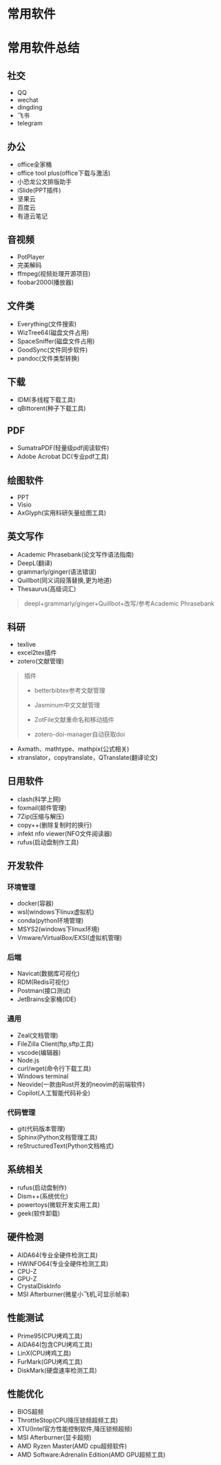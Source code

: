 # 常用软件


# 常用软件总结

## 社交
* QQ
* wechat
* dingding
* 飞书
* telegram

## 办公
* office全家桶
* office tool plus(office下载与激活)
* 小恐龙公文排版助手
* iSlide(PPT插件)
* 坚果云
* 百度云
* 有道云笔记

## 音视频
* PotPlayer
* 完美解码
* ffmpeg(视频处理开源项目)
* foobar2000(播放器)

## 文件类
* Everything(文件搜索)
* WizTree64(磁盘文件占用)
* SpaceSniffer(磁盘文件占用)
* GoodSync(文件同步软件)
* pandoc(文件类型转换)

## 下载
* IDM(多线程下载工具)
* qBittorent(种子下载工具)

## PDF
* SumatraPDF(轻量级pdf阅读软件)
* Adobe Acrobat DC(专业pdf工具)

## 绘图软件
* PPT
* Visio
* AxGlyph(实用科研矢量绘图工具)

## 英文写作
* Academic Phrasebank(论文写作语法指南)
* DeepL(翻译)
* grammarly/ginger(语法错误)
* Quillbot(同义词段落替换,更为地道)
* Thesaurus(高级词汇)

> deepl+grammarly/ginger+Quillbot+改写/参考Academic Phrasebank

## 科研
* texlive
* excel2tex插件
* zotero(文献管理)
> 插件
>
> * betterbibtex参考文献管理
>
> * Jasminum中文文献管理
>
> * ZotFile文献重命名和移动插件
>
> * zotero-doi-manager自动获取doi

* Axmath、mathtype、mathpix(公式相关)
* xtranslator，copytranslate，QTranslate(翻译论文)

## 日用软件
* clash(科学上网)
* foxmail(邮件管理)
* 7Zip(压缩与解压)
* copy++(删除复制时的换行)
* infekt nfo viewer(NFO文件阅读器)
* rufus(启动盘制作工具)

## 开发软件
### 环境管理
* docker(容器)
* wsl(windows下linux虚拟机)
* conda(python环境管理)
* MSYS2(windows下linux环境)
* Vmware/VirtualBox/EXSI(虚拟机管理)
### 后端
* Navicat(数据库可视化)
* RDM(Redis可视化)
* Postman(接口测试)
* JetBrains全家桶(IDE)
### 通用
* Zeal(文档管理)
* FileZilla Client(ftp,sftp工具)
* vscode(编辑器)
* Node.js
* curl/wget(命令行下载工具)
* Windows terminal
* Neovide(一款由Rust开发的neovim的前端软件)
* Copilot(人工智能代码补全)
### 代码管理
* git(代码版本管理)
* Sphinx(Python文档管理工具)
* reStructuredText(Python文档格式)

## 系统相关
* rufus(启动盘制作)
* Dism++(系统优化)
* powertoys(微软开发实用工具)
* geek(软件卸载)

## 硬件检测
* AIDA64(专业全硬件检测工具)
* HWiNFO64(专业全硬件检测工具)
* CPU-Z
* GPU-Z
* CrystalDiskInfo
* MSI Afterburner(微星小飞机,可显示帧率)

## 性能测试
* Prime95(CPU烤鸡工具)
* AIDA64(包含CPU烤鸡工具)
* LinX(CPU烤鸡工具)
* FurMark(GPU烤鸡工具)
* DiskMark(硬盘速率检测工具)

## 性能优化
* BIOS超频
* ThrottleStop(CPU降压锁频超频工具)
* XTU(Intel官方性能控制软件,降压锁频超频)
* MSI Afterburner(显卡超频)
* AMD Ryzen Master(AMD cpu超频软件)
* AMD Software:Adrenalin Edition(AMD GPU超频工具)


